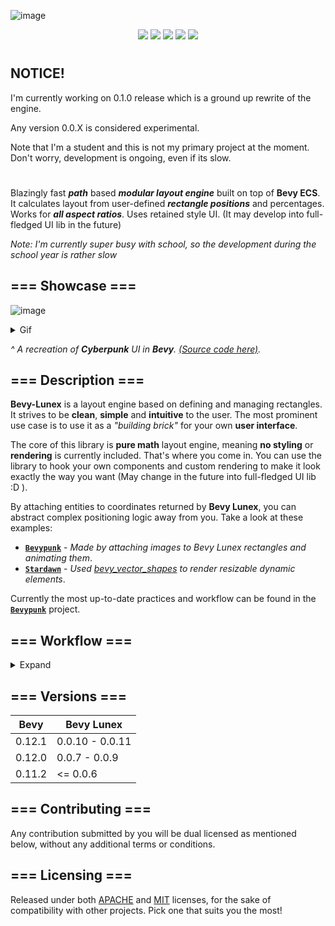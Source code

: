 ![image](https://github.com/bytestring-net/bevy-lunex/assets/49441831/41d0cf62-26fe-40d3-8ed6-23644108f28f)

<div align="center">
  <a href="https://crates.io/crates/bevy_lunex"><img src="https://img.shields.io/crates/v/bevy_lunex?label=version&color=d69039"></a>
  <a href="https://crates.io/crates/bevy"><img src="https://img.shields.io/badge/v0.12.1-white.svg?label=bevy&color=bb86a5"></a>
  <a href="./LICENSE-MIT"><img src="https://img.shields.io/badge/License-Apache/MIT-white.svg?label=license&color=9fcec4"></a>
  <a href="https://deps.rs/crate/bevy_lunex"><img src="https://img.shields.io/badge/check-white.svg?label=deps&color=a0f6b9"></a>
  <a href="https://docs.rs/bevy_lunex"><img src="https://img.shields.io/docsrs/bevy_lunex/latest?color=8df7cb"></a>
</div>

# 

## NOTICE!
I'm currently working on 0.1.0 release which is a ground up rewrite of the engine.

Any version 0.0.X is considered experimental.

Note that I'm a student and this is not my primary project at the moment. Don't worry, development is ongoing, even if its slow.

#

Blazingly fast ***path*** based ***modular layout engine*** built on top of **Bevy ECS**. It calculates layout from user-defined ***rectangle positions*** and percentages. Works for ***all aspect ratios***. Uses retained style UI. (It may develop into full-fledged UI lib in the future)

*Note: I'm currently super busy with school, so the development during the school year is rather slow*

## === Showcase ===

![image](https://github.com/bytestring-net/bevy-lunex/assets/49441831/c5b6ae89-aad0-4cc1-9fd1-299b6ab0a80a)

<details><summary>Gif</summary>
  
<img src="promo/readme_cyberpunk.gif" alt="Cyberpunk gif"/>

</details>

*^ A recreation of ***Cyberpunk*** UI in ***Bevy***. [(Source code here)](https://github.com/IDEDARY/Bevypunk).*

## === Description ===

**Bevy-Lunex** is a layout engine based on defining and managing rectangles. It strives to be **clean**, **simple** and **intuitive** to the user. The most prominent use case is to use it as a *"building brick"* for your own **user interface**.

The core of this library is **pure math** layout engine, meaning **no styling** or **rendering** is currently included. That's where you come in. You can use the library to hook your own components and custom rendering to make it look exactly the way you want (May change in the future into full-fledged UI lib :D ).

By attaching entities to coordinates returned by **Bevy Lunex**, you can abstract complex positioning logic away from you. Take a look at these examples:
* **[`Bevypunk`](https://github.com/IDEDARY/Bevypunk)** - *Made by attaching images to Bevy Lunex rectangles and animating them*.
* **[`Stardawn`](https://github.com/IDEDARY/stardawn)** - *Used [bevy_vector_shapes](https://github.com/james-j-obrien/bevy_vector_shapes) to render resizable dynamic elements*.

Currently the most up-to-date practices and workflow can be found in the **[`Bevypunk`](https://github.com/IDEDARY/Bevypunk)** project.

## === Workflow ===
<details><summary>Expand</summary>

### --- Usage ---

Due to the nature of Rust, we had to come up with a **unique** way how to manage data. We decided to implement **hierarchy tree structure**, which is used in **UNIX file system**.

All data is stored in a master struct, called "**UiTree**", which manages all layout data. The **"UiTree"** is composed of "**UiBranches**", where each branch represents a rectangle and they can be nested inside each other. **"Widgets"** are custom smart pointers containing a *"path"* to the corresponding nested **"UiBranch"**. **"Widgets"** are **components** and are spawned as entity.

When needed, the **"Widget"** can *fetch* **"UiBranch"** inside the **"UiTree"** and return a mutable borrow. From the borrow you can modify the layout data, thus **changing the behaviour** and the result of the rectangle calculations taking place.
This is the way to get around the *Rust's borrow checker*.
```
> UI
  |-> Main_menu
  |    |-> Background
  |    |-> Board
  |    |    |-> Logo
  |    |    |-> Buttons
  |    |    |    |-> Continue
  |    |    |    |-> New_Game
  |    |    |    |-> Load_Game
  |    |    |    |-> Settings
  |    |    |    |-> Credits
  |    |    |    |-> Additional_Content
  |    |    |    |-> Quit_Game
 ```
^ This is a **"UiTree"** structure printed out in a terminal. Each item displayed here is **"UiBranch"**. Look for example at the *"Board"* branch, in which are nested *"Logo"* and *"Buttons"* branches.

### --- Tree creation ---

First, create a **"UiTree"** struct that will hold all the layout data managed recursively.
We also need to specify the generic, which is optional field each widget can have and store data in.
```rust
let mut tree: UiTree<MyData> = UiTree::new("UI");
```

### --- Layout definition ---
To create a new **"Widget"** in the root directory you pass in the **"UiTree"**, specify widget properties and the function returns the smart pointer. 
```rust
let widget: Widget = WindowLayout::empty()
    .rel(Vec2::splat(10.0))
    .size_rel((80.0, 80.0))
    .build_as(&mut tree, "widget")?;
```

### --- Logic binding ---
Once you have the **"Widget"** created, you can pass it to an entity as a component together with other components like **"Image"**. Here we use **"ImageElementBundle"**, which is the same as **"SpriteBundle"**, but has extra fields for **"Widget"** and **"Element"**. Element component is used when you need to attach a visual entity to a widget, like text or image.
```rust
commands.spawn((
    ImageElementBundle::new(
        widget,
        &ImageParams::default(),
        asset_server.load("button.png"),
        Vec2::new(1280.0, 250.0)),
    ButtonHighlightEffect::new(Color::GOLD),
));
```
In this example, we also passed another component called **"ButtonHighlightEffect"**, which we will define in the next section.

### --- Logic definition ---
To add logic to your **"Widgets"**, you use Bevy systems. In this example, we will create a system that will tint the sprite to a certain colour if a cursor hovers over the **"Widget"** First we define the component with color data. Then we define the system that will query **"UiTree"**, **"Cursor"** and our components. Add the logic and we are done.
```rust
#[derive(Component)]
pub struct ButtonHighlightEffect (pub Color);

fn button_highlight_effect_update<T:Component + Default>(
    trees: Query<&UiTree<T>>,
    cursors: Query<&Cursor>, 
    mut query: Query<(&Widget, &mut Sprite, &ButtonHighlightEffect)>
) {
    for tree in trees {
        for (widget, mut sprite, color) in &mut query {

            if !widget.fetch(&tree).unwrap().is_visible() {return;}

            let mut trigger = false;
            for cursor in &cursors {
                if widget.contains_position(&tree, &cursor.position_world().invert_y()).unwrap() {
                    trigger = true;
                    break;
                }
            }

            if trigger{
                sprite.color = color.0;
            } else {
                sprite.color = Color::WHITE;
            }
        }
    }
}
```
### --- Last ---
Don't forget to add the system to the app.
```rust
.add_systems(Update, button_highlight_effect_update::<T>)
```
You need to spawn the **"UiTree"** we created in the first step as an entity so we can query for it.
Look into examples how to inject the component into existing window to bind it to window size.
```rust
commands.spawn(tree);
```

### --- Layout options ---
There are 3 main layout options to pick from. With their combination, you can define any setup. They are:
* **RELATIVE** || Defined from 2 points, as % of the parent container.
* **SOLID** || Defined as a ratio of width and height. Will scale to fit or fill parent.
* **WINDOW** || Defined as a point + width and height. Same as RELATIVE.

By nesting branches of these 3 types, you can precisely define the position and layout behaviour.

</details>

## === Versions ===
|  Bevy  |    Bevy Lunex   |
|--------|-----------------|
| 0.12.1 | 0.0.10 - 0.0.11 |
| 0.12.0 |  0.0.7 - 0.0.9  |
| 0.11.2 |    <= 0.0.6     |

## === Contributing ===

Any contribution submitted by you will be dual licensed as mentioned below, without any additional terms or conditions.

## === Licensing ===

Released under both [APACHE](./LICENSE-APACHE) and [MIT](./LICENSE-MIT) licenses, for the sake of compatibility with other projects. Pick one that suits you the most!
